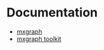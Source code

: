 # Documentation

- [mxgraph](./mxgraph/Quickstart.md)
- [mxgraph toolkit](./mxgraph-toolkit/Quickstart.md)